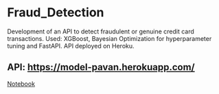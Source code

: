 # Fraud_Detection

Development of an API to detect fraudulent or genuine credit card transactions. Used: XGBoost, Bayesian Optimization for hyperparameter tuning and FastAPI. API deployed on Heroku.

## API: https://model-pavan.herokuapp.com/

[Notebook](https://github.com/rafaelpavan95/Fraud_Detection/blob/main/notebook.ipynb) 
